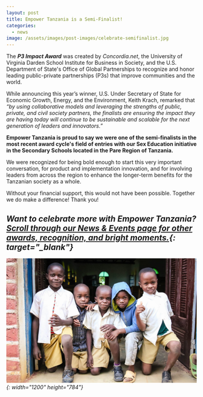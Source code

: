 ```yaml
---
layout: post
title: Empower Tanzania is a Semi-Finalist!
categories:
  - news
image: /assets/images/post-images/celebrate-semifinalist.jpg
---
```


The&nbsp;***P3 Impact Award***&nbsp;was created by&nbsp;*Concordia.net*, the University of Virginia Darden School Institute for Business in Society, and the U.S. Department of State's Office of Global Partnerships to recognize and honor leading public-private partnerships (P3s) that improve communities and the world.&nbsp;

While announcing this year’s winner, U.S. Under Secretary of State for Economic Growth, Energy, and the Environment, Keith Krach, remarked that *“by using collaborative models and leveraging the strengths of public, private, and civil society partners, the finalists are ensuring the impact they are having today will continue to be sustainable and scalable for the next generation of leaders and innovators.”*

**Empower Tanzania is proud to say we were one of the semi-finalists in the most recent award cycle's field of entries with our Sex Education initiative in the Secondary Schools located in the Pare Region of Tanzania.&nbsp;**

We were recognized for being bold enough to start this very important conversation, for product and implementation innovation, and for involving leaders from across the region to enhance the longer-term benefits for the Tanzanian society as a whole.&nbsp;

Without your financial support, this would not have been possible. Together we do make a difference\! Thank you\!

## *Want to celebrate more with Empower Tanzania? [Scroll through our News & Events page for other awards, recognition, and bright moments.](https://empowertz.org/news&amp;events/){: target="_blank"}*

*![](/uploads/school-kids.jpg){: width="1200" height="784"}*